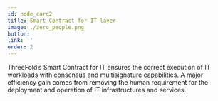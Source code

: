 ```yaml
---
id: node_card2
title: Smart Contract for IT layer
image: ./zero_people.png
button: 
link: ''
order: 2
---
```


ThreeFold’s Smart Contract for IT ensures the correct execution of IT workloads with consensus and multisignature capabilities. A major efficiency gain comes from removing the human requirement for the deployment and operation of IT infrastructures and services.
